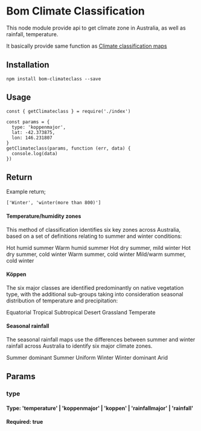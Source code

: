 # Bom Climate Classification

This node module provide api to get climate zone in Australia, as well as rainfall, temperature.

It basically provide same function as [Climate classification maps](http://www.bom.gov.au/jsp/ncc/climate_averages/climate-classifications/index.jsp)


## Installation
```
npm install bom-climateclass --save
```


## Usage
```
const { getClimateclass } = require('./index')

const params = {
  type: 'koppenmajor',
  lat: -42.373875,
  lon: 146.231807
}
getClimateclass(params, function (err, data) {
  console.log(data)
})

```
## Return 
Example return;
```
['Winter', 'winter(more than 800)']
```

#### Temperature/humidity zones
This method of classification identifies six key zones across Australia, based on a set of definitions relating to summer and winter conditions:

Hot humid summer
Warm humid summer
Hot dry summer, mild winter
Hot dry summer, cold winter
Warm summer, cold winter
Mild/warm summer, cold winter

#### Köppen
The six major classes are identified predominantly on native vegetation type, with the additional sub-groups taking into consideration seasonal distribution of temperature and precipitation:

Equatorial
Tropical
Subtropical
Desert
Grassland
Temperate

#### Seasonal rainfall
The seasonal rainfall maps use the differences between summer and winter rainfall across Australia to identify six major climate zones.

Summer dominant
Summer
Uniform
Winter
Winter dominant
Arid

## Params

### type
#### Type: 'temperature' | 'koppenmajor' | 'koppen' | 'rainfallmajor' | 'rainfall'
#### Required: true
